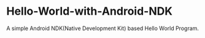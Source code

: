 # Hello-World-with-Android-NDK
A simple Android NDK(Native Development Kit) based Hello World Program.
